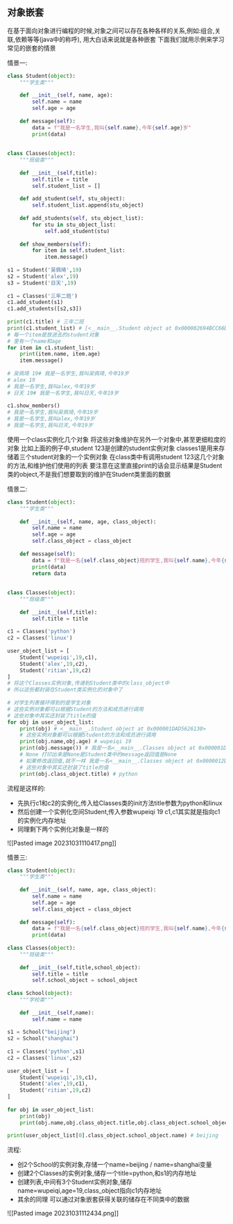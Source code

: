 ## 对象嵌套

在基于面向对象进行编程的时候,对象之间可以存在各种各样的关系,例如:组合,关联,依赖等等(java中的称呼), 用大白话来说就是各种嵌套
下面我们就用示例来学习常见的嵌套的情景

情景一:
```python
class Student(object):  
    """学生类"""  
  
    def __init__(self, name, age):  
        self.name = name  
        self.age = age  
  
    def message(self):  
        data = f"我是一名学生,我叫{self.name},今年{self.age}岁"  
        print(data)  
  
  
class Classes(object):  
    """班级类"""  
  
    def __init__(self,title):  
        self.title = title  
        self.student_list = []  
  
    def add_student(self, stu_object):  
        self.student_list.append(stu_object)  
  
    def add_students(self, stu_object_list):  
        for stu in stu_object_list:  
            self.add_student(stu)  
  
    def show_members(self):  
        for item in self.student_list:  
            item.message()  
  
s1 = Student('吴佩琦',19)  
s2 = Student('alex',19)  
s3 = Student('日天',19)  
  
c1 = Classes('三年二班')  
c1.add_student(s1)  
c1.add_students([s2,s3])  
  
print(c1.title) # 三年二班  
print(c1.student_list) # [<__main__.Student object at 0x000002694BCC66D0>, <__main__.Student object at 0x000002694BCC6730>, <__main__.Student object at 0x000002694BDE7280>]  
# 每一个item是放进去的student对象  
# 里有一个name和age  
for item in c1.student_list:  
    print(item.name, item.age)  
    item.message()  
  
# 吴佩琦 19# 我是一名学生,我叫吴佩琦,今年19岁  
# alex 19  
# 我是一名学生,我叫alex,今年19岁  
# 日天 19# 我是一名学生,我叫日天,今年19岁  
  
c1.show_members()  
# 我是一名学生,我叫吴佩琦,今年19岁  
# 我是一名学生,我叫alex,今年19岁  
# 我是一名学生,我叫日天,今年19岁
```

使用一个class实例化几个对象
将这些对象维护在另外一个对象中,甚至更细粒度的对象
比如上面的例子中,student 123是创建的student实例对象
classes1是用来存储着三个student对象的一个实例对象
在class类中有调用student 123这几个对象的方法,和维护他们使用的列表
要注意在这里直接print的话会显示结果是Student类的object,不是我们想要取到的维护在Student类里面的数据


情景二:
```python
class Student(object):  
    """学生类"""  
  
    def __init__(self, name, age, class_object):  
        self.name = name  
        self.age = age  
        self.class_object = class_object  
  
    def message(self):  
        data = f"我是一名{self.class_object}班的学生,我叫{self.name},今年{self.age}岁"  
        print(data)  
        return data  
  
  
class Classes(object):  
    """班级类"""  
  
    def __init__(self,title):  
        self.title = title  
  
c1 = Classes('python')  
c2 = Classes('linux')  
  
user_object_list = [  
    Student('wupeiqi',19,c1),  
    Student('alex',19,c2),  
    Student('ritian',19,c2)  
]  
# 将这个Classes实例对象,传递到Student类中的class_object中  
# 所以这些都封装在Student类实例化的对象中了  
  
# 对学生列表循环得到的是学生对象  
# 这些实例对象都可以根据Student的方法和成员进行调用  
# 这些对象中其实还封装了title的值  
for obj in user_object_list:  
    print(obj) # <__main__.Student object at 0x000001DAD5626130>  
    # 这些实例对象都可以根据Student的方法和成员进行调用  
    print(obj.name,obj.age) # wupeiqi 19  
    print(obj.message()) # 我是一名<__main__.Classes object at 0x000001DAD5957580>班的学生,我叫wupeiqi,今年19岁  
    # None 打印出来是None是Student类中的message返回值是None  
    # 如果修改返回值,就不一样 我是一名<__main__.Classes object at 0x0000012D6D4F7580>班的学生,我叫wupeiqi,今年19岁  
    # 这些对象中其实还封装了title的值  
    print(obj.class_object.title) # python
```

流程是这样的:
- 先执行c1和c2的实例化,传入给Classes类的init方法title参数为python和linux
- 然后创建一个实例化空间Student,传入参数wupeiqi 19 c1,c1其实就是指向c1的实例化内存地址
- 同理剩下两个实例化对象是一样的

![[Pasted image 20231031110417.png]]


情景三:
```python
class Student(object):  
    """学生类"""  
  
    def __init__(self, name, age, class_object):  
        self.name = name  
        self.age = age  
        self.class_object = class_object  
  
    def message(self):  
        data = f"我是一名{self.class_object}班的学生,我叫{self.name},今年{self.age}岁"  
        print(data)  
  
class Classes(object):  
    """班级类"""  
  
    def __init__(self,title,school_object):  
        self.title = title  
        self.school_object = school_object  
  
class School(object):  
    """学校类"""  
  
    def __init__(self,name):  
        self.name = name  
  
s1 = School("beijing")  
s2 = School("shanghai")  
  
c1 = Classes('python',s1)  
c2 = Classes('linux',s2)  
  
user_object_list = [  
    Student('wupeiqi',19,c1),  
    Student('alex',19,c1),  
    Student('ritian',19,c2)  
]  
  
for obj in user_object_list:  
    print(obj)  
    print(obj.name,obj.class_object.title,obj.class_object.school_object.name)  
  
print(user_object_list[0].class_object.school_object.name) # beijing
```

流程:
- 创2个School的实例对象,存储一个name=beijing / name=shanghai变量
- 创建2个Classes的实例对象,储存一个title=python,和s1的内存地址
- 创建列表,中间有3个Student实例对象,储存name=wupeiqi,age=19,class_object指向c1内存地址
- 其余的同理
可以通过对象嵌套获得关联的储存在不同类中的数据

![[Pasted image 20231031112434.png]]